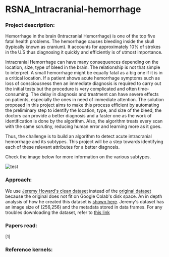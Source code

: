 # RSNA_Intracranial-hemorrhage

### Project description:

Hemorrhage in the brain (Intracranial Hemorrhage) is one of the top five fatal health problems. The hemorrhage causes bleeding inside the skull (typically known as cranium). It accounts for approximately 10% of strokes in the U.S thus diagnosing it quickly and efficiently is of utmost importance.

Intracranial Hemorrhage can have many consequences depending on the location, size, type of bleed in the brain. The relationship is not that simple to interpret. A small hemorrhage might be equally fatal as a big one if it is in a critical location. If a patient shows acute hemorrhage symptoms such as loss of consciousness then an immediate diagnosis is required to carry out the initial tests but the procedure is very complicated and often time-consuming. The delay in diagnosis and treatment can have severe effects on patients, especially the ones in need of immediate attention. The solution proposed in this project aims to make this process efficient by automating the preliminary step to identify the location, type, and size of the bleed, the doctors can provide a better diagnosis and a faster one as the work of identification is done by the algorithm. Also, the algorithm treats every scan with the same scrutiny, reducing human error and learning more as it goes.

Thus, the challenge is to build an algorithm to detect acute intracranial hemorrhage and its subtypes. This project will be a step towards identifying each of these relevant attributes for a better diagnosis.

Check the image below for more information on the various subtypes.

![test]()

### Approach:

We use [Jeremy Howard's clean dataset](https://www.kaggle.com/jhoward/rsna-hemorrhage-jpg) instead of the [original dataset](https://www.kaggle.com/c/rsna-intracranial-hemorrhage-detection/data) because the original does not fit on Google Colab's disk space. An in depth analysis of how he created this dataset is [shown here](https://www.kaggle.com/jhoward/cleaning-the-data-for-rapid-prototyping-fastai). Jeremy's dataset has an image size of (256,256) and the metadata stored in data frames. For any troubles downloading the dataset, refer to [this link](https://www.kaggle.com/c/rsna-intracranial-hemorrhage-detection/discussion/109520)

### Papers read:

[1] 

### Reference kernels:

